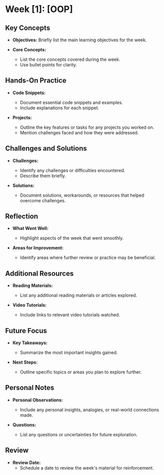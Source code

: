 # Week [1]: [OOP]

## Key Concepts

- **Objectives:** Briefly list the main learning objectives for the week.

- **Core Concepts:**
    - List the core concepts covered during the week.
    - Use bullet points for clarity.

## Hands-On Practice

- **Code Snippets:**
    - Document essential code snippets and examples.
    - Include explanations for each snippet.

- **Projects:**
    - Outline the key features or tasks for any projects you worked on.
    - Mention challenges faced and how they were addressed.

## Challenges and Solutions

- **Challenges:**
    - Identify any challenges or difficulties encountered.
    - Describe them briefly.

- **Solutions:**
    - Document solutions, workarounds, or resources that helped overcome challenges.

## Reflection

- **What Went Well:**
    - Highlight aspects of the week that went smoothly.

- **Areas for Improvement:**
    - Identify areas where further review or practice may be beneficial.

## Additional Resources

- **Reading Materials:**
    - List any additional reading materials or articles explored.

- **Video Tutorials:**
    - Include links to relevant video tutorials watched.

## Future Focus

- **Key Takeaways:**
    - Summarize the most important insights gained.

- **Next Steps:**
    - Outline specific topics or areas you plan to explore further.

## Personal Notes

- **Personal Observations:**
    - Include any personal insights, analogies, or real-world connections made.

- **Questions:**
    - List any questions or uncertainties for future exploration.

## Review

- **Review Date:**
    - Schedule a date to review the week's material for reinforcement.
